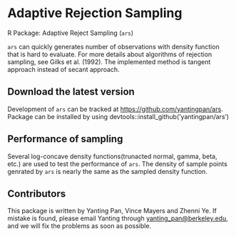 # Adaptive Rejection Sampling
R Package: Adaptive Reject Sampling (`ars`)

`ars` can quickly generates number of observations with density function that is hard to evaluate. For more details about algorithms of rejection sampling, see Gilks et al. (1992). The implemented method is tangent approach instead of secant approach.


## Download the latest version
Development of `ars` can be tracked at https://github.com/yantingpan/ars.
Package can be installed by using devtools::install_github(’yantingpan/ars’)


## Performance of sampling
Several log-concave density functions(trunacted normal, gamma, beta, etc.) are used to test the performance of `ars`. The density of sample points genrated by `ars` is nearly the same as the sampled density function.   


## Contributors
This package is written by Yanting Pan, Vince Mayers and Zhenni Ye. If mistake is found, please email Yanting through <yanting_pan@berkeley.edu>, and we will fix the problems as soon as possible.
